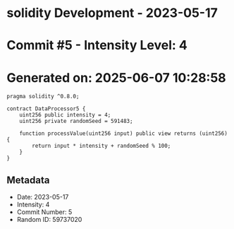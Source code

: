 ﻿# solidity Development - 2023-05-17
# Commit #5 - Intensity Level: 4
# Generated on: 2025-06-07 10:28:58
```solidity
pragma solidity ^0.8.0;

contract DataProcessor5 {
    uint256 public intensity = 4;
    uint256 private randomSeed = 591483;

    function processValue(uint256 input) public view returns (uint256) {
        return input * intensity + randomSeed % 100;
    }
}
```
## Metadata
- Date: 2023-05-17
- Intensity: 4
- Commit Number: 5
- Random ID: 59737020
